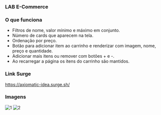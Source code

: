 ### LAB E-Commerce

### O que funciona
- Filtros de nome, valor mínimo e máximo em conjunto.
- Número de cards que aparecem na tela.
- Ordenação por preço.
- Botão para adicionar item ao carrinho e renderizar com imagem, nome, preço e quantidade.
- Adicionar mais itens ou remover com botões + e -.
- Ao recarregar a página os itens do carrinho são mantidos.

### Link Surge
https://axiomatic-idea.surge.sh/

### Imagens
![1](https://user-images.githubusercontent.com/102267210/180664101-bd1f9a4f-11ca-435c-85ea-2fd81dc82896.png)
![2](https://user-images.githubusercontent.com/102267210/180664099-3bf3050d-9f01-4d03-b4f2-fd9e02f1383b.png)

